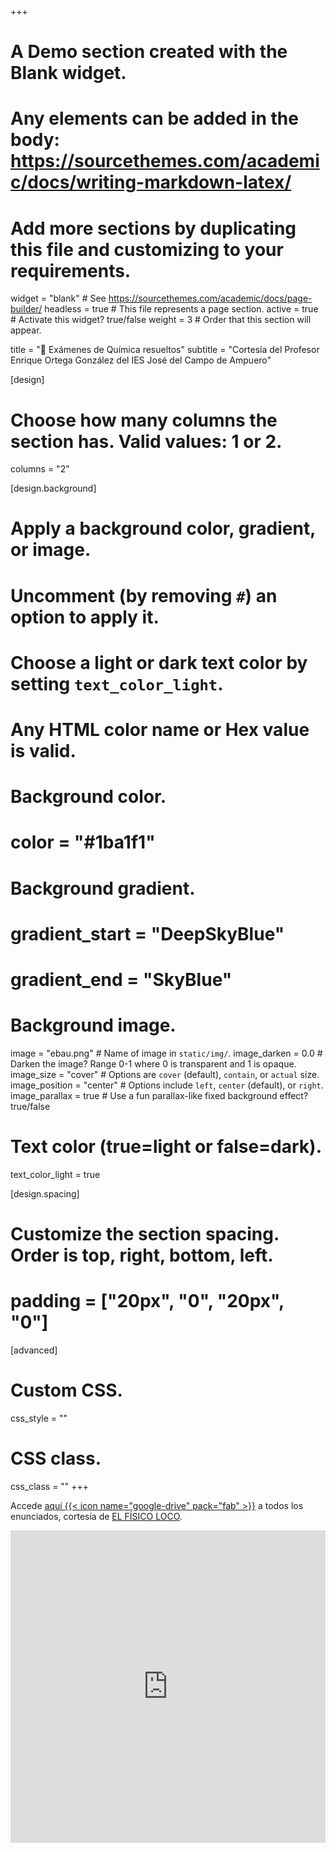 +++
# A Demo section created with the Blank widget.
# Any elements can be added in the body: https://sourcethemes.com/academic/docs/writing-markdown-latex/
# Add more sections by duplicating this file and customizing to your requirements.

widget = "blank"  # See https://sourcethemes.com/academic/docs/page-builder/
headless = true  # This file represents a page section.
active = true  # Activate this widget? true/false
weight = 3  # Order that this section will appear.

title = "📝 Exámenes de Química resueltos"
subtitle = "Cortesía del Profesor Enrique Ortega González del IES José del Campo de Ampuero"

[design]
  # Choose how many columns the section has. Valid values: 1 or 2.
  columns = "2"

[design.background]
  # Apply a background color, gradient, or image.
  #   Uncomment (by removing `#`) an option to apply it.
  #   Choose a light or dark text color by setting `text_color_light`.
  #   Any HTML color name or Hex value is valid.
  
  # Background color.
  # color = "#1ba1f1"
  
  # Background gradient.
  # gradient_start = "DeepSkyBlue"
  # gradient_end = "SkyBlue"
  
  # Background image.
  image = "ebau.png"  # Name of image in `static/img/`.
  image_darken = 0.0  # Darken the image? Range 0-1 where 0 is transparent and 1 is opaque.
  image_size = "cover"  #  Options are `cover` (default), `contain`, or `actual` size.
  image_position = "center"  # Options include `left`, `center` (default), or `right`.
  image_parallax = true  # Use a fun parallax-like fixed background effect? true/false

  # Text color (true=light or false=dark).
  text_color_light = true  

[design.spacing]
  # Customize the section spacing. Order is top, right, bottom, left.
  # padding = ["20px", "0", "20px", "0"]

[advanced]
 # Custom CSS. 
 css_style = ""
 
 # CSS class.
 css_class = ""
+++

Accede [aquí {{< icon name="google-drive" pack="fab" >}}](https://drive.google.com/drive/u/0/folders/0B6t6-aLmKtoLZURrWUxoaDJucGM) a todos los enunciados, cortesía de [EL FÍSICO LOCO](http://elfisicoloco.blogspot.com/p/pau-cantabria-new.html).

<iframe src="https://drive.google.com/embeddedfolderview?id=0B6t6-aLmKtoLfjhxV1ctVks4eXRjWFhaM0RMTXpHWjF1RGRseU02cS1rOGc5YjRWVmlsMnc#grid" style="width:100%; height:500px; border:0;"></iframe>
